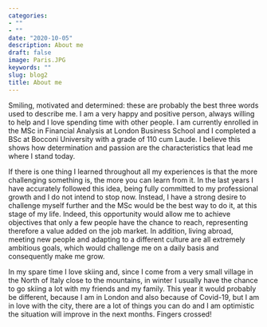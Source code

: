 ```yaml
---
categories:
- ""
- ""
date: "2020-10-05"
description: About me
draft: false
image: Paris.JPG
keywords: ""
slug: blog2
title: About me
---
```


Smiling, motivated and determined: these are probably the best three words used to describe me. 
I am a very happy and positive person, always willing to help and I love spending time with other people. 
I am currently enrolled in the MSc in Financial Analysis at London Business School and I completed a BSc at Bocconi University with a grade of 110 cum Laude. I believe this shows how determination and passion are the characteristics that lead me where I stand today. 

If there is one thing I learned throughout all my experiences is that the more challenging something is, the more you can learn from it. In the last years I have accurately followed this idea, being fully committed to my professional growth and I do not intend to stop now. Instead, I have a strong desire to challenge myself further and the MSc would be the best way to do it, at this stage of my life. Indeed, this opportunity would allow me to achieve objectives that only a few people have the chance to reach, representing therefore a value added on the job market. In addition, living abroad, meeting new people and adapting to a different culture are all extremely ambitious goals, which would challenge me on a daily basis and consequently make me grow.

In my spare time I love skiing and, since I come from a very small village in the North of Italy close to the mountains, in winter I usually have the chance to go skiing a lot with my friends and my family. 
This year it would probably be different, because I am in London and also because of Covid-19, but I am in love with the city, there are a lot of things you can do and I am optimistic the situation will improve in the next months. Fingers crossed!

